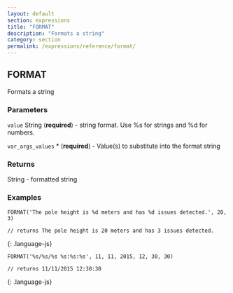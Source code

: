 ```yaml
---
layout: default
section: expressions
title: "FORMAT"
description: "Formats a string"
category: section
permalink: /expressions/reference/format/
---
```


## FORMAT

Formats a string

### Parameters

`value` String (__required__) - string format. Use %s for strings and %d for numbers.

`var_args_values` * (__required__) - Value(s) to substitute into the format string

### Returns

String - formatted string

### Examples

~~~
FORMAT('The pole height is %d meters and has %d issues detected.', 20, 3)

// returns The pole height is 20 meters and has 3 issues detected.
~~~
{: .language-js}


~~~
FORMAT('%s/%s/%s %s:%s:%s', 11, 11, 2015, 12, 30, 30)

// returns 11/11/2015 12:30:30
~~~
{: .language-js}